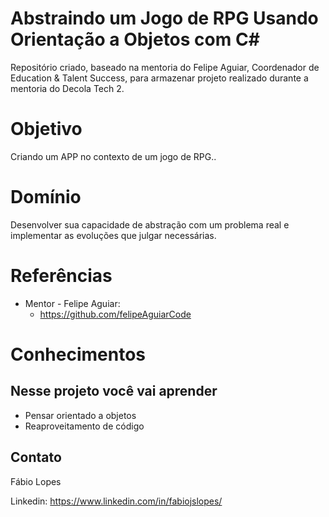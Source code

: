 # Abstraindo um Jogo de RPG Usando Orientação a Objetos com C#

Repositório criado, baseado na mentoria do Felipe Aguiar, Coordenador de Education & Talent Success, para armazenar projeto realizado durante a mentoria do Decola Tech 2.

# Objetivo

Criando um APP no contexto de um jogo de RPG..

# Domínio

Desenvolver sua capacidade de abstração com um problema real e implementar as evoluções que julgar necessárias.

# Referências

- Mentor - Felipe Aguiar:
  - https://github.com/felipeAguiarCode

# Conhecimentos

## Nesse projeto você vai aprender

- Pensar orientado a objetos
- Reaproveitamento de código







## Contato

Fábio Lopes

Linkedin:  https://www.linkedin.com/in/fabiojslopes/
